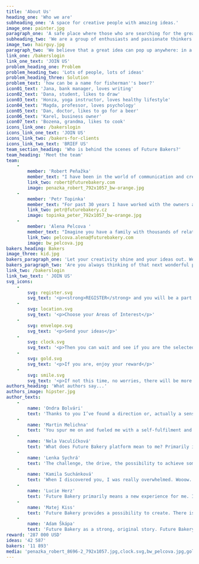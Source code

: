 ```yaml
---
title: 'About Us'
heading_one: 'Who we are'
subheading_one: 'A space for creative people with amazing ideas.'
image_one: painter.jpg
paragraph_one: 'A safe place where those who are searching for the great idea meet with the ones that have them. And where they have access not just to one amazing idea, but to several of them. A place, where the idea creators – who we call BAKERS get rewarded if their idea is selected by the client. We are a constantly growing group of bakers and creative thinkers. We believe it is important to provide a space for ideas and wonderful creations. We want to give everybody a chance to contribute. We believe the more idea makers we have, the more we can all move forward.'
subheading_two: 'We are a group of enthusiasts and passionate thinkers'
image_two: hairguy.jpg
paragraph_two: 'We believe that a great idea can pop up anywhere: in a bar, during a wonderfully peaceful weekend, while running, before going to bed, while chatting with your loved one, from a student, retiree or stay-at-home mom or dad.'
link_one: /bakerslogin
link_one_text: 'JOIN US'
problem_heading_one: Problem
problem_heading_two: 'Lots of people, lots of ideas'
problem_heading_three: Solution
problem_text: 'how can be a name for fisherman''s beer?'
icon01_text: 'Jana, bank manager, loves writing'
icon02_text: 'Dana, student, likes to draw'
icon03_text: 'Honza, yoga instructor, loves healthy lifestyle'
icon04_text: 'Magda, professor, loves psychology'
icon05_text: 'Dan, doctor, likes to go for a beer'
icon06_text: 'Karel, business owner'
icon07_text: 'Bozena, grandma, likes to cook'
icons_link_one: /bakerslogin
icons_link_one_text: 'JOIN US'
icons_link_two: /bakers-for-clients
icons_link_two_text: 'BRIEF US'
team_section_heading: 'Who is behind the scenes of Future Bakers?'
team_heading: 'Meet the team'
team:
    -
        member: 'Robert Peňažka'
        member_text: "I have been in the world of communication and creativity for 25 years. I constantly start to be able to finish and I finish to be able to start.\r\nAfter 9 years I ended up as the leader of Leo Burnett Prague, I set up Kaspen agency to leave after 7 years and established Yinachi studio.\r\nI seek passionate Clients, I connect the world of commercialism / advertising and art.\r\nI stand behind “Kmeny” project, “Neboj” or “Velký bobek” books. I publish Magnus magazine.\r\nI am an uncle of Kašpárek v rohlíku and Kefír festival. I cofounded “Rodiče vítáni” (“Parents welcome”) and together with Petr Topinka we built Future Bakery family."
        link_two: robert@futurebakery.com
        image: penazka_robert_792x1057_bw-orange.jpg
    -
        member: 'Petr Topinka'
        member_text: "For past 30 years I have worked with the owners and leaders of successful companies across the whole world. Even with politicians and country leaders.\r\nI help them with strategic marketing and communication.\r\nFor many years I was connected with BBDO Worldwide agency network. I worked in BBDO Toronto and lead Prague office which stood behind great creative and business projects in the Czech Republic and CEE region. I found and helped unlock hundreds of talents.\r\nAll this helped me see even more clearly that the crowd can do more that “the above”.\r\nThat’s why Robert Peňažka and I have built Future Bakery platform. For everybody to participate, for us to listen better and for things to work better."
        link_two: petr@futurebakery.cz
        image: topinka_peter_792x1057_bw-orange.jpg
    -
        member: 'Alena Pelcova '
        member_text: "Imagine you have a family with thousands of relatives.\r\nThis is exactly the family Alena takes care of. Future Bakery family comprising of twenty five thousands people from the crowd. People with great energy and ideas.\r\nWe know very well that none of us is as smart as we all together. Also, that we are all creative. It’s enough to give impulse and it rolls off. This world is full of creativity, fresh and - for somebody - weird ideas and insights. Our work is to work well with this and give it all a life."
        link_two: pelcova.alena@futurebakery.com
        image: bw_pelcova.jpg
bakers_heading: Bakers
image_three: kid.jpg
bakers_paragraph_one: 'Let your creativity shine and your ideas out. We will have an abundance of great projects, that will inspire you. Help us solve them!! Have fun with it!'
bakers_paragraph_two: 'Are you always thinking of that next wonderful product or are you passionate about creativity, writing or digital design? Or you just love sharing your opinion.'
link_two: /bakerslogin
link_two_text: ' JOIN US'
svg_icons:
    -
        svg: register.svg
        svg_text: '<p><strong>REGISTER</strong> and you will be a part of our global creative family</p>'
    -
        svg: location.svg
        svg_text: '<p>Choose your Areas of Interest</p>'
    -
        svg: envelope.svg
        svg_text: '<p>Send your ideas</p>'
    -
        svg: clock.svg
        svg_text: '<p>Then you can wait and see if you are the selected baker</p>'
    -
        svg: gold.svg
        svg_text: '<p>If you are, enjoy your reward</p>'
    -
        svg: smile.svg
        svg_text: '<p>If not this time, no worries, there will be more projects</p>'
authors_heading: 'What authors say...'
authors_image: hipster.jpg
author_texts:
    -
        name: 'Ondra Bolvári'
        text: 'Thanks to you I’ve found a direction or, actually a sense of my life. Because I did not know for long what I might be interested in… and then you came and taught me to freely put my ideas on paper and surprisingly, they caught someone’s attention. So even though I graduated from IT school, I plunged myself into online marketing where I found myself. Now I manage my e-shop and do the marketing around and this is where I got purely thanks to Future Bakery. It would never come to my mind to be interested in that sphere because I did not now it then.'
    -
        name: 'Martin Melichna'
        text: 'You spur me on and fueled me with a self-fulfilment and joy from picking the sweetest and juiciest fruits when my ideas were selected as the winning ones. Future Bakery literally catapulted me into much more competitive spheres and levels than I had ever been.'
    -
        name: 'Nela Vaculíčková'
        text: 'What does Future Bakery platform mean to me? Primarily it’s a heart matter. It’s a passion. It’s a joy. It’s moment when I can influence the world around me. It’s my Future Bakery.'
    -
        name: 'Lenka Sychrá'
        text: 'The challenge, the drive, the possibility to achieve something and check I can do it (or not). The possibility to spin my brain into full speed (?) and, moreover, the chance to get a reward. Thanks to you I can experience an interesting state of mind and a lot of emotions: curiosity, sometimes reluctance, but most of the time enthusiasm when I read a new project brief. Then comes an intensive thinking, creativity, idea check and the joy that I managed to accomplish the work. And the best about it is when I finally win, then I am overwhelmed by extreme happiness.'
    -
        name: 'Kamila Suchánková'
        text: 'When I discovered you, I was really overwhelmed. Wooow. Finally there is something new and really creative for all of us. It doesn’t matter if you are a student, designer, a shop assistant or a lawyer. Each one of us can in this country can co-create. For me this is great. In my leisure time I can go to Future Bakery pages, release my fantasy and relax from everyday routine. At the same time, there is a healthy competition and excitement whether my idea is the right one. I simply feel to be a part of a great team.'
    -
        name: 'Lucie Herz'
        text: 'Future Bakery primarily means a new experience for me. It proved to me that everybody can succeed (if they are not discouraged by not winning immediately). The portfolio of Clients is really wide. Coming up with ideas is both fun and challenge as I do not work in this branch.'
    -
        name: 'Matej Kiss'
        text: 'Future Bakery provides a possibility to create. There is a lot of techniques and mobile applications for improving your creativity, but your page offers real projects from real life and provides real rewards. And it’s not only about coming up with advertising campaigns. Projects like how to improve interior of a new model of Fiat to reflect a real need for women, or how to make use of velcro that can hold several kilograms or how to use a chip for contactless payments - it is also a technical issue.'
    -
        name: 'Adam Škápa'
        text: 'Future Bakery as a strong, original story. Future Bakery is a mediator, visionary, monk, guru, teacher, master, lover, sex, wild passion as well as a game with clear rules… crime and punishment, feast and work, entertainment, euphoria as well as hard work or tears, winning and losing, lover and friend…. Future Bakery is a laboratory of positive emotions, of inner challenge, it’s an alchymist. Future Bakery is primarily a strong original positive story! Future Bakery clearly and sensitively sets cooperation rules for everybody and clarifies mutual orientation. There is no discrimination or limits to your fantasy, motivation is the main aspect which Future Bakery uses phenomenally. And there is a feedback and final evaluation.'
reward: '287 000 USD'
ideas: '42 587'
bakers: '11 893'
media: 'penazka_robert_8696-2_792x1057.jpg,clock.svg,bw_pelcova.jpg,gold.svg,envelope.svg,hipster.jpg,location.svg,hairguy.jpg,penazka_robert_8696-2_792x1057_bw.jpg,painter.jpg,pelcova.jpg,topinka_peter_8744-2_792x1057.jpg,register.svg,topinka_peter_8744-2_792x1057_bw.jpg,smile.svg,kid.jpg,topinka_peter_792x1057_bw-orange.jpg,penazka_robert_792x1057_bw-orange.jpg,braun_alex_792x1057_bw-orange.jpg'
---
```


